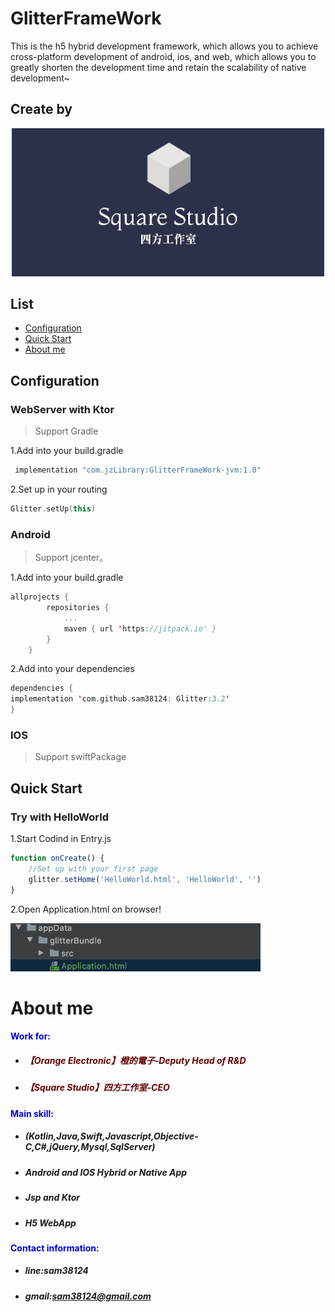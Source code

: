 # GlitterFrameWork
 This is the h5 hybrid development framework, which allows you to achieve cross-platform development of android, ios, and web, which allows you to greatly shorten the development time and retain the scalability of native development~

## Create by

<p align="center"><img width = "500"  src="https://github.com/sam38124/JzFrameWork/blob/master/App%20icon/squarestudio.png?raw=tru"><a name="Use"></a></p>

## List
* [Configuration](#Import)
* [Quick Start](#Use)
* [About me](#About)

<a name="Import"></a>
##  Configuration

### WebServer with Ktor
> Support Gradle<br/>

   1.Add  into your build.gradle 
```kotlin
 implementation "com.jzLibrary:GlitterFrameWork-jvm:1.0"
```
   2.Set up in your routing
```kotlin
Glitter.setUp(this)
```
### Android


> Support jcenter。 <br/>

   1.Add  into your build.gradle 
```kotlin
allprojects {
		repositories {
			...
			maven { url 'https://jitpack.io' }
		}
	}
```

   2.Add into your dependencies

```kotlin
dependencies {
implementation 'com.github.sam38124: Glitter:3.2'
}
```

### IOS

> Support swiftPackage <br/>

<a name="Use"></a>
## Quick Start

### Try with HelloWorld 

1.Start Codind in Entry.js
```javascript
function onCreate() {
    //Set up with your first page
    glitter.setHome('HelloWorld.html', 'HelloWorld', '')
}

```

2.Open Application.html on browser!

<img src='https://github.com/sam38124/PhotoGalary/blob/master/%E6%88%AA%E5%9C%96%202020-12-30%20%E4%B8%8A%E5%8D%8811.49.28.png?raw=true' width = "400" >


<a name="About"></a>
# About me
#### <font color="#0000dd"> Work for: </font><br /> 
+ ##### <font color="#660000">【Orange Electronic】橙的電子-Deputy Head of R&D </font><br /> 
+ ##### <font color="#660000">【Square Studio】四方工作室-CEO </font><br />
#### <font color="#0000dd"> Main skill: </font><br /> 
+ ##### (Kotlin,Java,Swift,Javascript,Objective-C,C#,jQuery,Mysql,SqlServer)
+ ##### Android and IOS Hybrid or Native App<br/>  
+ ##### Jsp and Ktor<br/> 
+ ##### H5 WebApp<br /> 
#### <font color="#0000dd"> Contact information: </font><br /> 
+  ##### line:sam38124<br /> 

+  ##### gmail:sam38124@gmail.com
